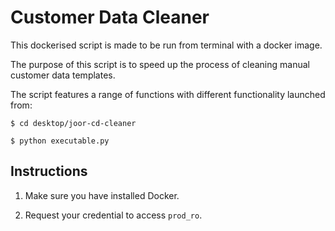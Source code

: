 # Customer Data Cleaner

This dockerised script is made to be run from terminal with a docker image.

The purpose of this script is to speed up the process of cleaning manual customer data templates.

The script features a range of functions with different functionality launched from:

```
$ cd desktop/joor-cd-cleaner

$ python executable.py
```

## Instructions

1. Make sure you have installed Docker.

2. Request your credential to access `prod_ro`.



